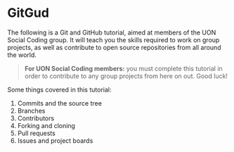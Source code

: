 # GitGud

The following is a Git and GitHub tutorial, aimed at members of the UON Social Coding group. It will teach you the skills required to work on group projects, as well as contribute to open source repositories from all around the world. 

> **For UON Social Coding members:** you must complete this tutorial in order to contribute to any group projects from here on out. Good luck!

Some things covered in this tutorial:

 1. Commits and the source tree
 2. Branches
 3. Contributors
 4. Forking and cloning
 5. Pull requests
 6. Issues and project boards
